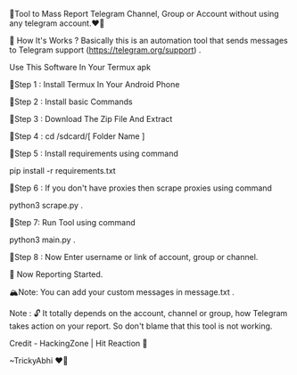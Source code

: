 💎Tool to Mass Report Telegram Channel, Group or Account without using any telegram account.❤️‍🔥

📌 How It's Works ? 
Basically this is an automation tool that sends messages to Telegram support (https://telegram.org/support) .

Use This Software In Your Termux apk

🍁Step 1 : Install Termux In Your Android Phone

🍁Step 2 : Install basic Commands

🍁Step 3 : Download The Zip File And Extract

🍁Step 4 : cd /sdcard/[ Folder Name ]

🍁Step 5 : Install requirements using command 

pip install -r requirements.txt

🍁Step 6 :  If you don't have proxies then scrape proxies using command

 python3 scrape.py .

🍁Step 7: Run Tool using command

 python3 main.py .

🍁Step 8 : Now Enter username or link of account, group or channel.

🎉 Now Reporting Started.

🏔️Note: You can add your custom messages in message.txt .

Note : 🔓 It totally depends on the account, channel or group, how Telegram takes action on your report. So don't blame that this tool is not working.

Credit - HackingZone  | Hit Reaction 🥹

~TrickyAbhi ❤️‍🔥
